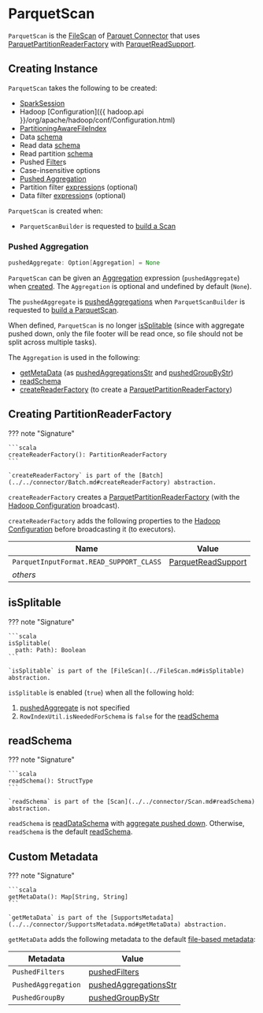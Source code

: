 # ParquetScan

`ParquetScan` is the [FileScan](../FileScan.md) of [Parquet Connector](index.md) that uses [ParquetPartitionReaderFactory](ParquetPartitionReaderFactory.md) with [ParquetReadSupport](ParquetReadSupport.md).

## Creating Instance

`ParquetScan` takes the following to be created:

* <span id="sparkSession"> [SparkSession](../../SparkSession.md)
* <span id="hadoopConf"> Hadoop [Configuration]({{ hadoop.api }}/org/apache/hadoop/conf/Configuration.html)
* <span id="fileIndex"> [PartitioningAwareFileIndex](../PartitioningAwareFileIndex.md)
* <span id="dataSchema"> Data [schema](../../types/StructType.md)
* <span id="readDataSchema"> Read data [schema](../../types/StructType.md)
* <span id="readPartitionSchema"> Read partition [schema](../../types/StructType.md)
* <span id="pushedFilters"> Pushed [Filter](../../Filter.md)s
* <span id="options"> Case-insensitive options
* [Pushed Aggregation](#pushedAggregate)
* <span id="partitionFilters"> Partition filter [expression](../../expressions/Expression.md)s (optional)
* <span id="dataFilters"> Data filter [expression](../../expressions/Expression.md)s (optional)

`ParquetScan` is created when:

* `ParquetScanBuilder` is requested to [build a Scan](ParquetScanBuilder.md#build)

### <span id="pushedAggregate"> Pushed Aggregation

```scala
pushedAggregate: Option[Aggregation] = None
```

`ParquetScan` can be given an [Aggregation](../../connector/expressions/Aggregation.md) expression (`pushedAggregate`) when [created](#creating-instance).
The `Aggregation` is optional and undefined by default (`None`).

The `pushedAggregate` is [pushedAggregations](ParquetScanBuilder.md#pushedAggregations) when `ParquetScanBuilder` is requested to [build a ParquetScan](ParquetScanBuilder.md#build).

When defined, `ParquetScan` is no longer [isSplitable](#isSplitable) (since with aggregate pushed down, only the file footer will be read once, so file should not be split across multiple tasks).

The `Aggregation` is used in the following:

* [getMetaData](#getMetaData) (as [pushedAggregationsStr](#pushedAggregationsStr) and [pushedGroupByStr](#pushedGroupByStr))
* [readSchema](#readSchema)
* [createReaderFactory](#createReaderFactory) (to create a [ParquetPartitionReaderFactory](ParquetPartitionReaderFactory.md#aggregation))

## <span id="createReaderFactory"> Creating PartitionReaderFactory

??? note "Signature"

    ```scala
    createReaderFactory(): PartitionReaderFactory
    ```

    `createReaderFactory` is part of the [Batch](../../connector/Batch.md#createReaderFactory) abstraction.

`createReaderFactory` creates a [ParquetPartitionReaderFactory](ParquetPartitionReaderFactory.md) (with the [Hadoop Configuration](#hadoopConf) broadcast).

`createReaderFactory` adds the following properties to the [Hadoop Configuration](#hadoopConf) before broadcasting it (to executors).

Name | Value
-----|------
 `ParquetInputFormat.READ_SUPPORT_CLASS` | [ParquetReadSupport](ParquetReadSupport.md)
 _others_ |

## <span id="isSplitable"> isSplitable

??? note "Signature"

    ```scala
    isSplitable(
      path: Path): Boolean
    ```

    `isSplitable` is part of the [FileScan](../FileScan.md#isSplitable) abstraction.

`isSplitable` is enabled (`true`) when all the following hold:

1. [pushedAggregate](#pushedAggregate) is not specified
1. `RowIndexUtil.isNeededForSchema` is `false` for the [readSchema](#readSchema)

## <span id="readSchema"> readSchema

??? note "Signature"

    ```scala
    readSchema(): StructType
    ```

    `readSchema` is part of the [Scan](../../connector/Scan.md#readSchema) abstraction.

`readSchema` is [readDataSchema](#readDataSchema) with [aggregate pushed down](#pushedAggregate). Otherwise, `readSchema` is the default [readSchema](../FileScan.md#readSchema).

## <span id="getMetaData"> Custom Metadata

??? note "Signature"

    ```scala
    getMetaData(): Map[String, String]
    ```

    `getMetaData` is part of the [SupportsMetadata](../../connector/SupportsMetadata.md#getMetaData) abstraction.

`getMetaData` adds the following metadata to the default [file-based metadata](../FileScan.md#getMetaData):

Metadata | Value
---------|------
 `PushedFilters` | [pushedFilters](#pushedFilters)
 `PushedAggregation` | [pushedAggregationsStr](#pushedAggregationsStr)
 `PushedGroupBy` | [pushedGroupByStr](#pushedGroupByStr)
